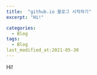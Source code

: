 ```yaml
---
title:  "github.io 블로그 시작하기"
excerpt: "Hi!"

categories:
  - Blog
tags:
  - Blog
last_modified_at:2021-05-30
---
```


Hi!

